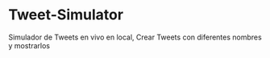 # Tweet-Simulator
 Simulador de Tweets en vivo en local, Crear Tweets con diferentes nombres y mostrarlos 
